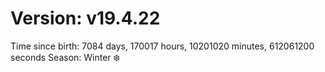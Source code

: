 # Version: v19.4.22
Time since birth: 7084 days, 170017 hours, 10201020 minutes, 612061200 seconds
Season: Winter ❄️
